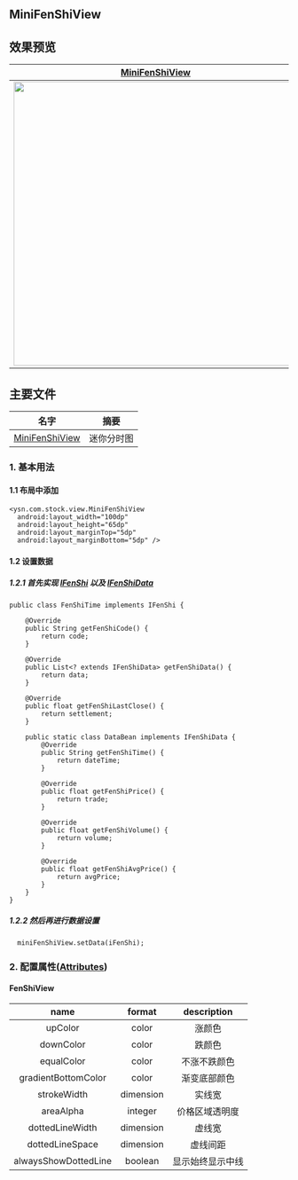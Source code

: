## MiniFenShiView

## 效果预览

| [MiniFenShiView]                    | 
| ------------------------------- | 
| <img src="images/minifenshiview.gif" height="512" /> |


## 主要文件
| 名字             | 摘要           |
| ---------------- | -------------- |
| [MiniFenShiView] | 迷你分时图 |


### 1. 基本用法

#### 1.1 布局中添加
```android
<ysn.com.stock.view.MiniFenShiView
  android:layout_width="100dp"
  android:layout_height="65dp"
  android:layout_marginTop="5dp"
  android:layout_marginBottom="5dp" />
```

#### 1.2 设置数据

##### 1.2.1 首先实现 [IFenShi] 以及 [IFenShiData] 
```android
public class FenShiTime implements IFenShi {

    @Override
    public String getFenShiCode() {
        return code;
    }

    @Override
    public List<? extends IFenShiData> getFenShiData() {
        return data;
    }

    @Override
    public float getFenShiLastClose() {
        return settlement;
    }

    public static class DataBean implements IFenShiData {
        @Override
        public String getFenShiTime() {
            return dateTime;
        }

        @Override
        public float getFenShiPrice() {
            return trade;
        }

        @Override
        public float getFenShiVolume() {
            return volume;
        }

        @Override
        public float getFenShiAvgPrice() {
            return avgPrice;
        }
    }
}

```
##### 1.2.2 然后再进行数据设置
```android
  miniFenShiView.setData(iFenShi);
```


### 2. 配置属性([Attributes])

#### FenShiView
|name|format|description|
|:---:|:---:|:---:|
| upColor | color | 涨颜色 |
| downColor | color | 跌颜色 |
| equalColor | color | 不涨不跌颜色 |
| gradientBottomColor | color | 渐变底部颜色 |
| strokeWidth | dimension | 实线宽 |
| areaAlpha | integer | 价格区域透明度 |
| dottedLineWidth | dimension | 虚线宽 |
| dottedLineSpace | dimension | 虚线间距 |
| alwaysShowDottedLine | boolean | 显示始终显示中线 |

[MiniFenShiView]:https://github.com/yangsanning/StockView/blob/master/stock/src/main/java/ysn/com/stock/view/MiniFenShiView.java
[IFenShi]:https://github.com/yangsanning/StockView/blob/master/stock/src/main/java/ysn/com/stock/bean/IFenShi.java
[IFenShiData]:https://github.com/yangsanning/StockView/blob/master/stock/src/main/java/ysn/com/stock/bean/IFenShiData.java
[Attributes]:https://github.com/yangsanning/StockView/blob/master/stock/src/main/res/values/attrs_mini_fen_shi.xml

